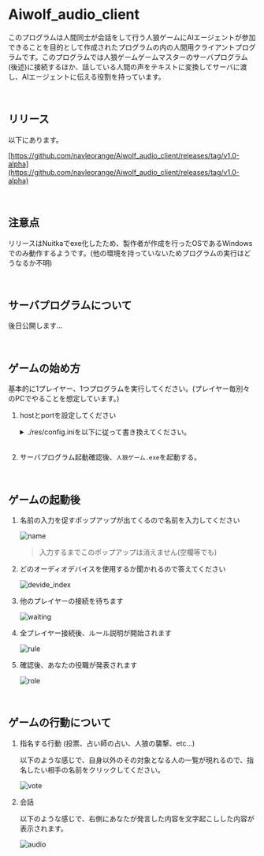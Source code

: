 # Aiwolf_audio_client
このプログラムは人間同士が会話をして行う人狼ゲームにAIエージェントが参加できることを目的として作成されたプログラムの内の人間用クライアントプログラムです。このプログラムでは人狼ゲームゲームマスターのサーバプログラム(後述)に接続するほか、話している人間の声をテキストに変換してサーバに渡し、AIエージェントに伝える役割を持っています。

<br>

## リリース
以下にあります。

[https://github.com/navleorange/Aiwolf_audio_client/releases/tag/v1.0-alpha](https://github.com/navleorange/Aiwolf_audio_client/releases/tag/v1.0-alpha)

<br>

## 注意点
リリースはNuitkaでexe化したため、製作者が作成を行ったOSであるWindowsでのみ動作するようです。(他の環境を持っていないためプログラムの実行はどうなるか不明)

<br>

## サーバプログラムについて
後日公開します... 

<br>

## ゲームの始め方
基本的に1プレイヤー、1つプログラムを実行してください。(プレイヤー毎別々のPCでやることを想定しています。)

1. hostとportを設定してください

	<details><summary>./res/config.iniを以下に従って書き換えてください。</summary><div>
	
	```
	[connection]
	host = ここにサーバのIP
	port = ここにサーバのポート
	```

	</div></details>
	<br>

1. サーバプログラム起動確認後、`人狼ゲーム.exe`を起動する。

<br>

## ゲームの起動後
1. 名前の入力を促すポップアップが出てくるので名前を入力してください

	![name](https://github.com/navleorange/Aiwolf_audio_client/assets/74340680/56772706-9cee-431f-96db-98cdd30cee0b)

	> 入力するまでこのポップアップは消えません(空欄等でも)

1. どのオーディオデバイスを使用するか聞かれるので答えてください

	![devide_index](https://github.com/navleorange/Aiwolf_audio_client/assets/74340680/4c58fc11-17d4-4726-ae8b-7b4d30ddebda)


1. 他のプレイヤーの接続を待ちます

	![waiting](https://github.com/navleorange/Aiwolf_audio_client/assets/74340680/fd4cff7d-df41-4eb8-8ab8-328d8584fc50)


1. 全プレイヤー接続後、ルール説明が開始されます

	![rule](https://github.com/navleorange/Aiwolf_audio_client/assets/74340680/b5af83ef-f2bc-4484-b282-902a8660c74c)

1. 確認後、あなたの役職が発表されます

	![role](https://github.com/navleorange/Aiwolf_audio_client/assets/74340680/ff43f47e-f894-4c3e-b5e6-57ba4da1c4a5)

<br>

## ゲームの行動について
1. 指名する行動 (投票、占い師の占い、人狼の襲撃、etc...)
	
	以下のような感じで、自身以外のその対象となる人の一覧が現れるので、指名したい相手の名前をクリックしてください。

	![vote](https://github.com/navleorange/Aiwolf_audio_client/assets/74340680/14b8466a-90a8-448e-b94d-26f0486c1aa5)


1. 会話

	以下のような感じで、右側にあなたが発言した内容を文字起こしした内容が表示されます。
	
	![audio](https://github.com/navleorange/Aiwolf_audio_client/assets/74340680/7fb6e0d2-1455-47dd-9285-674bce7188b8)
	